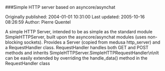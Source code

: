 ###Simple HTTP server based on asyncore/asynchat

Originally published: 2004-01-01 10:31:00
Last updated: 2005-10-16 08:26:59
Author: Pierre Quentel

A simple HTTP Server, intended to be as simple as the standard module SimpleHTTPServer, built upon the asyncore/asynchat modules (uses non-blocking sockets). Provides a Server (copied from medusa http_server) and a RequestHandler class. RequestHandler handles both GET and POST methods and inherits SimpleHTTPServer.SimpleHTTPRequestHandler\n\nIt can be easily extended by overriding the handle_data() method in the RequestHandler class